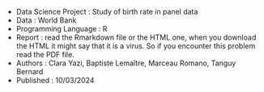 - Data Science Project : Study of birth rate in panel data 
- Data : World Bank
- Programming Language : R
- Report : read the Rmarkdown file or the HTML one, when you download the HTML it might say that it is a virus. So if you encounter this problem read the PDF file.
- Authors : Clara Yazi, Baptiste Lemaître, Marceau Romano, Tanguy Bernard
- Published : 10/03/2024
